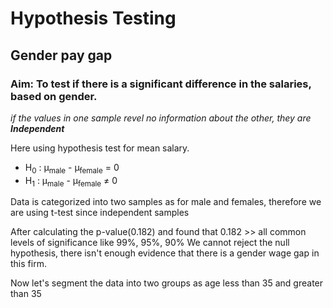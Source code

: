 # Hypothesis Testing





## Gender pay gap

### Aim: To test if there is a significant difference in the salaries, based on gender.

<i>if the values in one sample revel no information about the other, they are **Independent**</i>

Here using hypothesis test for mean salary.
-   H<sub>0</sub> : &micro;<sub>male</sub> - &micro;<sub>female</sub> = 0
-   H<sub>1</sub> : &micro;<sub>male</sub> - &micro;<sub>female</sub> &ne; 0

Data is categorized into two samples as for male and females, therefore we are using t-test since independent samples


After calculating the p-value(0.182) and found that 0.182 >> all common levels of significance like 99%, 95%, 90%
We cannot reject the null hypothesis, there isn't enough evidence that there is a gender wage gap in this firm.

Now let's segment the data into two groups as age less than 35 and greater than 35

